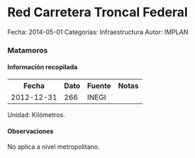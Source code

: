 Red Carretera Troncal Federal
=====

Fecha: 2014-05-01
Categorías: Infraestructura
Autor: IMPLAN

### Matamoros

#### Información recopilada

<table class="table table-hover table-bordered">
  <tr><th>Fecha</th><th>Dato</th><th>Fuente</th><th>Notas</th></tr>
  <tr><td>2012-12-31</td><td>266</td><td>INEGI</td><td></td></tr>
</table>

Unidad: Kilómetros.

#### Observaciones

No aplica a nivel metropolitano.
